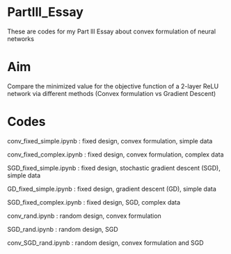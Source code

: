 # Partlll_Essay
These are codes for my Part lll Essay about convex formulation of neural networks 

# Aim
Compare the minimized value for the objective function of a 2-layer ReLU network via different methods (Convex formulation vs Gradient Descent)

# Codes
conv_fixed_simple.ipynb : fixed design, convex formulation, simple data

conv_fixed_complex.ipynb : fixed design, convex formulation, complex data

SGD_fixed_simple.ipynb  : fixed design, stochastic gradient descent (SGD), simple data

GD_fixed_simple.ipynb  : fixed design, gradient descent (GD), simple data

SGD_fixed_complex.ipynb : fixed design, SGD, complex data

conv_rand.ipynb : random design, convex formulation

SGD_rand.ipynb : random design, SGD

conv_SGD_rand.ipynb : random design, convex formulation and SGD
